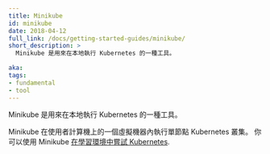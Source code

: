 ```yaml
---
title: Minikube
id: minikube
date: 2018-04-12
full_link: /docs/getting-started-guides/minikube/
short_description: >
  Minikube 是用來在本地執行 Kubernetes 的一種工具。

aka: 
tags:
- fundamental
- tool
---
```


<!--
---
title: Minikube
id: minikube
date: 2018-04-12
full_link: /docs/getting-started-guides/minikube/
short_description: >
  A tool for running Kubernetes locally.

aka: 
tags:
- fundamental
- tool
---
-->

<!--
 A tool for running Kubernetes locally.
-->

Minikube 是用來在本地執行 Kubernetes 的一種工具。

<!--more--> 

<!--
Minikube runs a single-node cluster inside a VM on your computer.
You can use Minikube to
[try Kubernetes in a learning environment](/docs/setup/learning-environment/).
-->

Minikube 在使用者計算機上的一個虛擬機器內執行單節點 Kubernetes 叢集。
你可以使用 Minikube 
[在學習環境中嘗試 Kubernetes](/zh-cn/docs/setup/learning-environment/).
